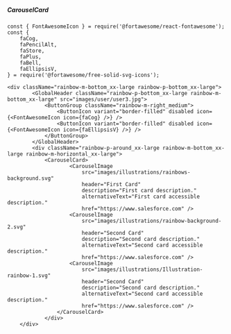 ##### CarouselCard

    const { FontAwesomeIcon } = require('@fortawesome/react-fontawesome');
    const {
        faCog,
        faPencilAlt,
        faStore,
        faPlus,
        faBell,
        faEllipsisV,
    } = require('@fortawesome/free-solid-svg-icons');

    <div className="rainbow-m-bottom_xx-large rainbow-p-bottom_xx-large">
            <GlobalHeader className="rainbow-p-bottom_xx-large rainbow-m-bottom_xx-large" src="images/user/user3.jpg">
                <ButtonGroup className="rainbow-m-right_medium">
                    <ButtonIcon variant="border-filled" disabled icon={<FontAwesomeIcon icon={faCog} />} />
                    <ButtonIcon variant="border-filled" disabled icon={<FontAwesomeIcon icon={faEllipsisV} />} />
                </ButtonGroup>
            </GlobalHeader>
            <div className="rainbow-p-around_xx-large rainbow-m-bottom_xx-large rainbow-m-horizontal_xx-large">
                <CarouselCard>
                        <CarouselImage
                            src="images/illustrations/rainbows-background.svg"
                            header="First Card"
                            description="First card description."
                            alternativeText="First card accessible description."
                            href="https://www.salesforce.com" />
                        <CarouselImage
                            src="images/illustrations/rainbow-background-2.svg"
                            header="Second Card"
                            description="Second card description."
                            alternativeText="Second card accessible description."
                            href="https://www.salesforce.com" />
                        <CarouselImage
                            src="images/illustrations/Illustration-rainbow-1.svg"
                            header="Second Card"
                            description="Second card description."
                            alternativeText="Second card accessible description."
                            href="https://www.salesforce.com" />
                    </CarouselCard>
                </div>
        </div>
